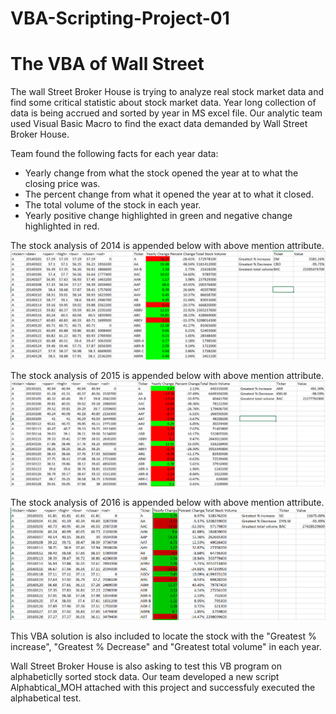 # VBA-Scripting-Project-01
# The VBA of Wall Street
The wall Street Broker House is trying to analyze real stock market data and find some critical statistic about stock market data. Year long collection of data is being accrued and sorted by year in MS excel file. Our analytic team used Visual Basic Macro to find the exact data demanded by Wall Street Broker House.

Team found the following facts for each year data:
* Yearly change from what the stock opened the year at to what the closing price was.
* The percent change from what it opened the year at to what it closed.
* The total volume of the stock in each year.
* Yearly positive change highlighted in green and negative change highlighted in red.

The stock analysis of 2014 is appended below with above mention attribute.
![GitHub Logo](https://github.com/obaid8712/VBA-Scripting-Project-01/blob/master/Image/2014Data.PNG)

The stock analysis of 2015 is appended below with above mention attribute.
![GitHub Logo](https://github.com/obaid8712/VBA-Scripting-Project-01/blob/master/Image/2015Data.PNG)

The stock analysis of 2016 is appended below with above mention attribute.
![GitHub Logo](https://github.com/obaid8712/VBA-Scripting-Project-01/blob/master/Image/2016Data.PNG)

This VBA solution is also included to locate the stock with the "Greatest % increase", "Greatest % Decrease" and "Greatest total volume" in each year. 

Wall Street Broker House is also asking to test this VB program on alphabeticlly sorted stock data. Our team developed a new script Alphabtical_MOH attached with this project and successfuly executed the alphabetical test.   

